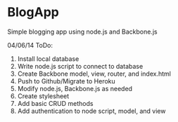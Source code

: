 BlogApp
=======

Simple blogging app using node.js and Backbone.js

04/06/14 ToDo:

1. Install local database
2. Write node.js script to connect to database
3. Create Backbone model, view, router, and index.html
4. Push to Github/Migrate to Heroku
5. Modify node.js, Backbone.js as needed
6. Create stylesheet
7. Add basic CRUD methods
8. Add authentication to node script, model, and view

